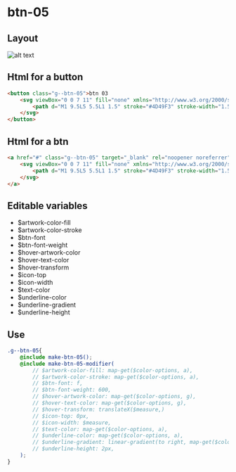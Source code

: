 # btn-05

## Layout

![alt text][btn-05]

[btn-05]: /src/img/global-components/btn/g--btn-05.png

## Html for a button

```html
<button class="g--btn-05">btn 03
    <svg viewBox="0 0 7 11" fill="none" xmlns="http://www.w3.org/2000/svg">
        <path d="M1 9.5L5 5.5L1 1.5" stroke="#4D49F3" stroke-width="1.5"/>
    </svg>
</button>
```

## Html for a btn

```html
<a href="#" class="g--btn-05" target="_blank" rel="noopener noreferrer">btn 03 btn
    <svg viewBox="0 0 7 11" fill="none" xmlns="http://www.w3.org/2000/svg">
        <path d="M1 9.5L5 5.5L1 1.5" stroke="#4D49F3" stroke-width="1.5"/>
    </svg>
</a>
```

## Editable variables

- $artwork-color-fill
- $artwork-color-stroke
- $btn-font
- $btn-font-weight
- $hover-artwork-color
- $hover-text-color
- $hover-transform
- $icon-top
- $icon-width
- $text-color
- $underline-color
- $underline-gradient
- $underline-height

## Use

```scss
.g--btn-05{
    @include make-btn-05();
    @include make-btn-05-modifier(
        // $artwork-color-fill: map-get($color-options, a),
        // $artwork-color-stroke: map-get($color-options, a),
        // $btn-font: f,
        // $btn-font-weight: 600,
        // $hover-artwork-color: map-get($color-options, g),
        // $hover-text-color: map-get($color-options, g),
        // $hover-transform: translateX($measure,)
        // $icon-top: 0px,
        // $icon-width: $measure,
        // $text-color: map-get($color-options, a),
        // $underline-color: map-get($color-options, a),
        // $underline-gradient: linear-gradient(to right, map-get($color-options, a), map-get($color-options, g)),
        // $underline-height: 2px,
    );
}
```
